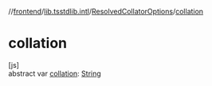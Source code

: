 //[frontend](../../../index.md)/[lib.tsstdlib.intl](../index.md)/[ResolvedCollatorOptions](index.md)/[collation](collation.md)

# collation

[js]\
abstract var [collation](collation.md): [String](https://kotlinlang.org/api/latest/jvm/stdlib/kotlin/-string/index.html)
